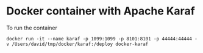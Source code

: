 # Docker container with Apache Karaf

To run the container 
```
docker run -it --name karaf -p 1099:1099 -p 8101:8101 -p 44444:44444 -v /Users/david/tmp/docker/karaf:/deploy docker-karaf
```
